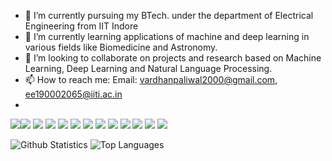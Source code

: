 - 🔭 I’m currently pursuing my BTech. under the department of Electrical Engineering from IIT Indore
- 🌱 I’m currently learning applications of machine and deep learning in various fields like Biomedicine and Astronomy.
- 👯 I’m looking to collaborate on projects and research based on Machine Learning, Deep Learning and Natural Language Processing.
- 📫 How to reach me: Email: vardhanpaliwal2000@gmail.com, ee190002065@iiti.ac.in
- 
<img src="https://img.icons8.com/color/48/000000/python--v2.png"/><img src="https://img.icons8.com/color/48/000000/ubuntu.png"/>
<img src="https://img.icons8.com/color/48/000000/visual-studio-code-2019.png"/>
<img src="https://img.icons8.com/color/48/000000/tensorflow.png"/>
<img src="https://img.icons8.com/nolan/64/flask.png"/>
<img src="https://img.icons8.com/color/48/000000/c-plus-plus-logo.png"/>
<img src="https://img.icons8.com/fluency/48/000000/sublime-text.png"/>
<img src="https://img.icons8.com/ios/50/000000/mysql.png"/>
<img src="https://img.icons8.com/color/48/000000/github--v3.png"/>
<img src="https://img.icons8.com/fluency/48/000000/matlab.png"/>
<img src="https://img.icons8.com/fluency/48/000000/arduino.png"/>
<img src = "https://camo.githubusercontent.com/3c3cf3dd21919950604491483ab67675caf416cc3c302c2963af433db7bab31b/68747470733a2f2f696d672e736869656c64732e696f2f62616467652f4b657261732d4430303030303f7374796c653d666f722d7468652d6261646765266c6f676f3d4b65726173266c6f676f436f6c6f723d7768697465">
<img src = "https://camo.githubusercontent.com/9781e6ebb5d6bf36ea29b567e00392a931c6837b3bef4c8576294c2637a8a662/68747470733a2f2f696d672e736869656c64732e696f2f62616467652f7363696b69745f6c6561726e2d4637393331453f7374796c653d666f722d7468652d6261646765266c6f676f3d7363696b69742d6c6561726e266c6f676f436f6c6f723d7768697465">

![Github Statistics](https://github-readme-stats.vercel.app/api?username=Vardhan-08&count_private=true&show_icons=true&theme=radical)
![Top Languages](https://github-readme-stats.vercel.app/api/top-langs/?username=VARDHAN-08&show_icons=true&theme=radical)
